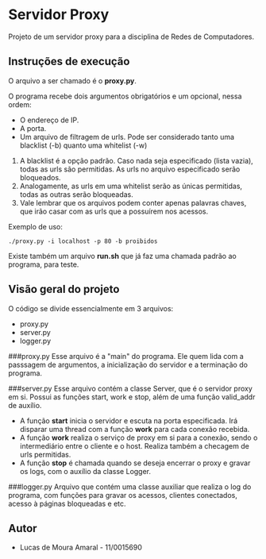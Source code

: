 Servidor Proxy
==============

Projeto de um servidor proxy para a disciplina de Redes de Computadores.

Instruções de execução
----------------------

O arquivo a ser chamado é o **proxy.py**.

O programa recebe dois argumentos obrigatórios e um opcional, nessa ordem:  

- O endereço de IP.
- A porta.
- Um arquivo de filtragem de urls. Pode ser considerado tanto uma blacklist (-b) quanto uma whitelist (-w)  
1. A blacklist é a opção padrão. Caso nada seja especificado (lista vazia), todas as urls são permitidas. As urls no arquivo especificado serão bloqueados.
2. Analogamente, as urls em uma whitelist serão as únicas permitidas, todas as outras serão bloqueadas.  
3. Vale lembrar que os arquivos podem conter apenas palavras chaves, que irão casar com as urls que a possuírem nos acessos.

Exemplo de uso:

`./proxy.py -i localhost -p 80 -b proibidos`

Existe também um arquivo **run.sh** que já faz uma chamada padrão ao programa, para teste.


Visão geral do projeto
----------------------

O código se divide essencialmente em 3 arquivos:  

- proxy.py
- server.py
- logger.py

###proxy.py
Esse arquivo é a "main" do programa. Ele quem lida com a passsagem de argumentos, a inicialização do servidor e a terminação do programa.  

###server.py
Esse arquivo contém a classe Server, que é o servidor proxy em si. Possui as funções start, work e stop, além de uma função valid_addr de auxílio.  
- A função **start** inicia o servidor e escuta na porta especificada. Irá disparar uma thread com a função **work** para cada conexão recebida.
- A função **work** realiza o serviço de proxy em si para a conexão, sendo o intermediário entre o cliente e o host. Realiza também a checagem de urls permitidas. 
- A função **stop** é chamada quando se deseja encerrar o proxy e gravar os logs, com o auxílio da classe Logger.

###logger.py
Arquivo que contém uma classe auxiliar que realiza o log do programa, com funções para gravar os acessos, clientes conectados, acesso à páginas bloqueadas e etc.  

Autor
-------
* Lucas de Moura Amaral 	-	11/0015690

